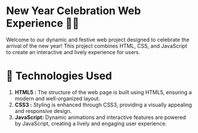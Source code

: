 # New Year Celebration Web Experience 🎉🚀

<p>Welcome to our dynamic and festive web project designed to celebrate the arrival of the new year! This project combines HTML, CSS, and JavaScript to create an interactive and lively experience for users.</p>

# 🚀 Technologies Used

<ol>
<li><b>HTML5 :</b> The structure of the web page is built using HTML5, ensuring a modern and well-organized layout.</li>
<li><b>CSS3 :</b> Styling is enhanced through CSS3, providing a visually appealing and responsive design.</li>
<li><b>JavaScript:</b> Dynamic animations and interactive features are powered by JavaScript, creating a lively and engaging user experience.</li>
</ol>